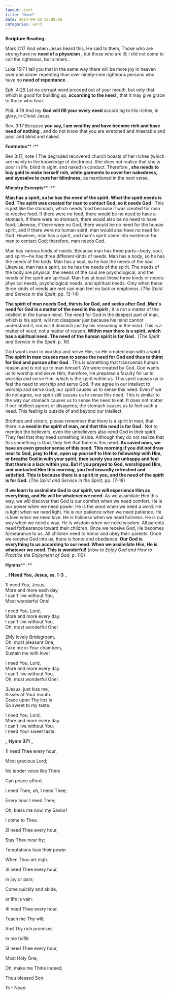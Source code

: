 ```yaml
---
layout: post
title: "Need"
date: 2014-09-10 12:00:00
categories: word
---
```


**Scripture Reading** :

Mark 2:17 And when Jesus heard this, He said to them, Those who are strong have no **need of a physician** , but those who are ill; I did not come to call the righteous, but sinners..

Luke 15:7 I tell you that in the same way there will be more joy in heaven over one sinner repenting than over ninety-nine righteous persons who have no **need of repentance** .

Eph. 4:29 Let no corrupt word proceed out of your mouth, but only that which is good for building up, **according to the need** , that it may give grace to those who hear.

Phil. 4:19 And my **God will fill your every need** according to His riches, in glory, in Christ Jesus.

Rev. 3:17 Because **you say, I am wealthy and have become rich and have need of nothing** , and do not know that you are wretched and miserable and poor and blind and naked.

**Footnotes**** :**

Rev 3:17, note 1 The degraded recovered church boasts of her riches (which are mainly in the knowledge of doctrines). She does not realize that she is poor in life, blind in sight, and naked in conduct. Therefore **, she needs to buy gold to make herself rich, white garments to cover her nakedness, and eyesalve to cure her blindness,** as mentioned in the next verse.

**Ministry Excerpts**** :**

**Man has a spirit, so he has the need of the spirit. What the spirit needs is God. The spirit was created for man to contact God, so it needs God** . This is just like the stomach, which needs food because it was created for man to receive food. If there were no food, there would be no need to have a stomach; if there were no stomach, there would also be no need to have food. Likewise, if there were no God, there would be no need for the human spirit, and if there were no human spirit, man would also have no need for God. However, man has a spirit, and man's spirit came into existence for man to contact God; therefore, man needs God.

Man has various kinds of needs. Because man has three parts—body, soul, and spirit—he has three different kinds of needs. Man has a body, so he has the needs of the body. Man has a soul, so he has the needs of the soul. Likewise, man has a spirit, so he has the needs of the spirit. The needs of the body are physical, the needs of the soul are psychological, and the needs of the spirit are spiritual. Man has at least these three kinds of needs: physical needs, psychological needs, and spiritual needs. Only when these three kinds of needs are met can man feel no lack or emptiness. (_The Spirit and Service in the Spirit_, pp. 13-14)

**The spirit of man needs God, thirsts for God, and seeks after God. Man's need for God is a matter of the need in the spirit** ; it is not a matter of the intellect in the human mind. The need for God in the deepest part of man, which is his spirit, will not disappear just because his mind cannot understand it, nor will it diminish just by his reasoning in the mind. This is a matter of need, not a matter of reason. **Within man there is a spirit, which has a spiritual need. The need of the human spirit is for God** . (_The Spirit and Service in the Spirit_, p. 16)

God wants man to worship and serve Him, so He created man with a spirit. **The spirit in man causes man to sense the need for God and thus to thirst for God and pursue after God** . This is something that transcends human reason and is not up to man himself. We were created by God. God wants us to worship and serve Him; therefore, He prepared a faculty for us to worship and serve Him, which is the spirit within us. This spirit causes us to feel the need to worship and serve God. If we agree in our intellect to worship and serve God, our spirit causes us to sense this need. Even if we do not agree, our spirit still causes us to sense this need. This is similar to the way our stomach causes us to sense the need to eat. It does not matter if our intellect agrees or disagrees; the stomach causes us to feel such a need. This feeling is outside of and beyond our intellect.

Brothers and sisters, please remember that there is a spirit in man, that there is **a need in the spirit of man, and that this need is for God** . Not to mention the believers, even the unbelievers also need God in their spirit. They feel that they need something inside. Although they do not realize that this something is God, they feel that there is this need. **As saved ones, we have an even greater sense of this need. This morning if you did not draw near to God, pray to Him, open up yourself to Him to fellowship with Him, or breathe God in with your spirit, then surely you are unhappy and feel that there is a lack within you. But if you prayed to God, worshipped Him, and contacted Him this morning, you feel inwardly refreshed and satisfied. This is because there is a spirit in you, and the need of the spirit is for God.** (_The Spirit and Service in the Spirit_, pp. 17-18)

**If we learn to assimilate God in our spirit, we will experience Him as everything, and He will be whatever we need.** As we assimilate Him this way, we will discover that God is our comfort when we need comfort. He is our power when we need power. He is the word when we need a word. He is light when we need light. He is our patience when we need patience. He is love when we need love. He is holiness when we need holiness. He is our way when we need a way. He is wisdom when we need wisdom. All parents need forbearance toward their children. Once we receive God, He becomes forbearance to us. All children need to honor and obey their parents. Once we receive God into us, there is honor and obedience. **Our God is everything to us according to our need. When we assimilate Him, He is whatever we need. This is wonderful!** (_How to Enjoy God and How to Practice the Enjoyment of God_, p. 110)

**Hymns**** :**

_ **I Need You, Jesus, ss. 1-3** _

1I need You, Jesus,  
More and more each day.  
I can't live without You,  
Most wonderful One!

I need You, Lord,  
More and more every day.  
I can't live without You,  
Oh, most wonderful One!

2My lovely Bridegroom,  
Oh, most pleasant One,  
Take me in Your chambers,  
Sustain me with love!

I need You, Lord,  
More and more every day.  
I can't live without You,  
Oh, most wonderful One!

3Jesus, just kiss me,  
Kisses of Your mouth.  
Grace upon Thy lips is  
So sweet to my taste.

I need You, Lord,  
More and more every day.  
I can't live without You;  
I need Your sweet taste.

_ **Hymn 371** _

1I need Thee every hour,

Most gracious Lord;

No tender voice like Thine

Can peace afford.

I need Thee, oh, I need Thee;

Every hour I need Thee;

Oh, bless me now, my Savior!

I come to Thee.

2I need Thee every hour,

Stay Thou near by;

Temptations lose their power

When Thou art nigh.

3I need Thee every hour,

In joy or pain;

Come quickly and abide,

or life is vain.

4I need Thee every hour,

Teach me Thy will;

And Thy rich promises

In me fulfill.

5I need Thee every hour,

Most Holy One;

Oh, make me Thine indeed,

Thou blessed Son.

15 - Need
